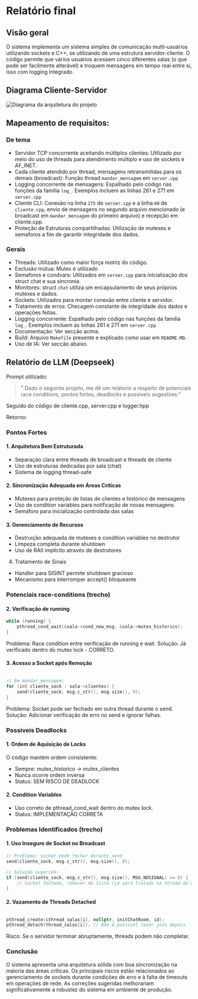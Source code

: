 # Relatório final 
## Visão geral
O sistema implementa um sistema simples de comunicação multi-usuários utilizando sockets e C++, se utilizando de uma estrutura servidor-cliente. O código permite que vários usuários acessem cinco diferentes salas (o que pode ser facilmente alterável) e troquem mensagens em tempo real entre si, isso com logging integrado.


## Diagrama Cliente-Servidor
![Diagrama da arquitetura do projeto](https://github.com/JosueGuedes/ProjetoFinal-LP2/blob/main/DiagramaFinal.png)

## Mapeamento de requisitos:
### De tema
- Servidor TCP concorrente aceitando múltiplos clientes: Utilizado por meio do uso de threads para atendimento múltiplo e uso de sockets e AF_INET.
- Cada cliente atendido por thread, mensagens retransmitidas para os demais (broadcast): Função thread `mandar_mensagem` em `server.cpp`
- Logging concorrente de mensagens: Espalhado pelo código nas funções da família `log_`. Exemplos incluem as linhas 261 e 271 em `server.cpp`
- Cliente CLI: Conexão na linha `275` de `server.cpp` e a linha `60` de `cliente.cpp`, envio de mensagens no segundo arquivo mencionado (e broadcast em `mandar_mensagem` do primeiro arquivo) e recepção em cliente.cpp.
- Proteção de Estruturas compartilhadas: Utilização de mutexes e semaforos a fim de garantir integridade dos dados.

### Gerais
- Threads: Utilizado como maior força motriz do código.
- Exclusão mútua: Mutex é utilizado 
- Semaforos e condvars: Utilizados em `server.cpp` para inicialização dos struct chat e sua sincronia.
- Monitores: struct `chat` utiliza um encapsulamento de seus próprios mutexes e dados.
- Sockets: Utilizados para montar conexão entre cliente e servidor.
- Tratamento de erros: Checagem constante de integridade dos dados e operações feitas.
- Logging concorrente: Espalhado pelo código nas funções da família `log_`. Exemplos incluem as linhas 261 e 271 em `server.cpp`
- Documentação: Ver secção acima.
- Build: Arquivo `Makefile` presente e explicado como usar em `README.MD`.
- Uso de IA: Ver secção abaixo.

## Relatório de LLM (Deepseek)
Prompt utilizado:
> " Dado o seguinte projeto, me dê um relatorio a respeito de potenciais race conditions, pontos fortes, deadlocks e possíveis sugestões:"

Seguido do código de cliente.cpp, server.cpp e logger.hpp

Retorno:
### Pontos Fortes
#### 1. Arquitetura Bem Estruturada
- Separação clara entre threads de broadcast e threads de cliente
- Uso de estruturas dedicadas por sala (chat)
- Sistema de logging thread-safe

#### 2. Sincronização Adequada em Áreas Críticas
- Mutexes para proteção de listas de clientes e histórico de mensagens
- Uso de condition variables para notificação de novas mensagens
- Semáforo para inicialização controlada das salas

#### 3. Gerenciamento de Recursos
- Destruição adequada de mutexes e condition variables no destrutor
- Limpeza completa durante shutdown
- Uso de RAII implícito através de destrutores

4. Tratamento de Sinais
- Handler para SIGINT permite shutdown gracioso
- Mecanismo para interromper accept() bloqueante

### Potenciais race-conditions (trecho)
#### 2. Verificação de running
```cpp
while (running) {
    pthread_cond_wait(&sala->cond_new_msg, &sala->mutex_historico);
}
```

Problema: Race condition entre verificação de running e wait.
Solução: Já verificado dentro do mutex lock - CORRETO.

#### 3. Acesso a Socket após Remoção
```cpp

// Em mandar_mensagem:
for (int cliente_sock : sala->clientes) {
    send(cliente_sock, msg.c_str(), msg.size(), 0);
}
```

Problema: Socket pode ser fechado em outra thread durante o send.
Solução: Adicionar verificação de erro no send e ignorar falhas.

### Possíveis Deadlocks
#### 1. Ordem de Aquisição de Locks

O código mantém ordem consistente:
- Sempre: mutex_historico → mutex_clientes
- Nunca ocorre ordem inversa
- Status: SEM RISCO DE DEADLOCK

#### 2. Condition Variables
- Uso correto de pthread_cond_wait dentro do mutex lock.
- Status: IMPLEMENTAÇÃO CORRETA

### Problemas Identificados (trecho)
#### 1. Uso Inseguro de Socket no Broadcast
```cpp
// Problema: socket pode fechar durante send
send(cliente_sock, msg.c_str(), msg.size(), 0);

// Solução sugerida:
if (send(cliente_sock, msg.c_str(), msg.size(), MSG_NOSIGNAL) <= 0) {
    // Socket fechado, remover da lista (já será tratado na thread do cliente)
}
```

#### 2. Vazamento de Threads Detached
```cpp

pthread_create(&thread_salas[i], nullptr, initChatRoom, id);
pthread_detach(thread_salas[i]); // Não é possível fazer join depois
```

Risco: Se o servidor terminar abruptamente, threads podem não completar.

### Conclusão
O sistema apresenta uma arquitetura sólida com boa sincronização na maioria das áreas críticas. Os principais riscos estão relacionados ao gerenciamento de sockets durante condições de erro e à falta de timeouts em operações de rede. As correções sugeridas melhorariam significativamente a robustez do sistema em ambiente de produção.